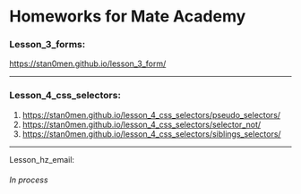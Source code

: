 # Homeworks for Mate Academy

### Lesson_3_forms: 
https://stan0men.github.io/lesson_3_form/

---

### Lesson_4_css_selectors:
1. https://stan0men.github.io/lesson_4_css_selectors/pseudo_selectors/
2. https://stan0men.github.io/lesson_4_css_selectors/selector_not/
3. https://stan0men.github.io/lesson_4_css_selectors/siblings_selectors/

---

Lesson_hz_email:
###### In process
